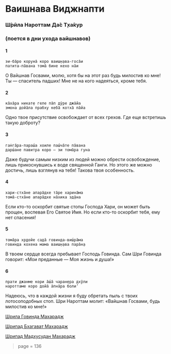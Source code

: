 # Ваишнава Виджнапти

### Ш́рӣла Нароттам Да̄с Т̣ха̄кур

### (поется в дни ухода вайшнавов)

#### 1

    эи-ба̄ро коруна̄ коро ваиш̣н̣ава-госа̄и
    патита-па̄вана тома̄ бине кехо на̄и

О Вайшнав Госвами, молю, хотя бы на этот раз будь милостив ко мне! Ты — спаситель падших! Мне не на кого надеяться, кроме тебя.

#### 2

    ка̄ха̄ра никат̣е геле па̄п дӯре джа̄йа
    эмона дойа̄ла прабху кеба̄ котха̄ па̄йа

Одно твое присутствие освобождает от всех грехов. Где еще встретишь такую доброту?

#### 3

    ган̇га̄ра-параш́а хоиле паш́ча̄те па̄вана
    дарш́ане павитра коро — эи тома̄ра гуна

Даже будучи самым низким из людей можно обрести освобождение, лишь прикоснувшись к воде священной Ганги. Но этого же можно достичь, лишь взглянув на тебя! Такова твоя особенность.

#### 4

    хари-стха̄не апара̄дхе та̄ре харина̄ма
    тома̄-стха̄не апара̄дхе на̄хика эд̣а̄на

Если кто-то оскорбит святые стопы Господа Хари, он может быть прощен, воспевая Его Святое Имя. Но если кто-то оскорбит тебя, ему нет спасения!

#### 5

    тома̄ра хр̣дойе сада̄ говинда-виш́ра̄ма
    говинда кохена мама ваиш̣н̣ава пара̄н̣а

В твоем сердце всегда пребывает Господь Говинда. Сам Шри Говинда говорит: «Мои преданные — Моя жизнь и душа!»

#### 6

    прати джанме кори а̄ш́а̄ чаран̣ера дхӯли
    нароттаме коро дойа̄ а̄пна̄ра боли’

Надеюсь, что в каждой жизни я буду обретать пыль с твоих лотосоподобных стоп. Шри Нароттам молит: «Вайшнав Госвами, будь милостив ко мне!»


[Шрила Говинда Махарадж](https://soundcloud.com/bharatimaharaj/govinda-maharaj-ei-baro-koruna)

[Шрипад Бхагават Махарадж](https://soundcloud.com/huron/h2r6wvowp81w)

[Шрипад Мадхусудан Махарадж](https://soundcloud.com/bharatimaharaj/madhusudan-maharaj-vaishnava)

> page = 136